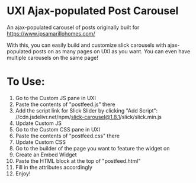 # UXI Ajax-populated Post Carousel
An ajax-populated carousel of posts originally built for https://www.ipsamarillohomes.com/

With this, you can easily build and customize slick carousels with ajax-populated posts on as many pages on UXI as you want. You can even have multiple carousels on the same page!

# To Use:
1) Go to the Custom JS pane in UXI
2) Paste the contents of "postfeed.js" there
3) Add the script link for Slick Slider by clicking "Add Script": //cdn.jsdelivr.net/npm/slick-carousel@1.8.1/slick/slick.min.js
4) Update Custom JS
5) Go to the Custom CSS pane in UXI
6) Paste the contents of "postfeed.css" there
7) Update Custom CSS
8) Go to the builder of the page you want to feature the widget on
9) Create an Embed Widget
10) Paste the HTML block at the top of "postfeed.html"
11) Fill in the attributes accordingly
12) Enjoy!
